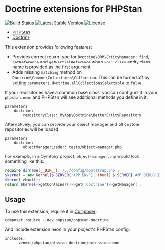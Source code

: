 # Doctrine extensions for PHPStan

[![Build Status](https://travis-ci.org/phpstan/phpstan-doctrine.svg)](https://travis-ci.org/phpstan/phpstan-doctrine)
[![Latest Stable Version](https://poser.pugx.org/phpstan/phpstan-doctrine/v/stable)](https://packagist.org/packages/phpstan/phpstan-doctrine)
[![License](https://poser.pugx.org/phpstan/phpstan-doctrine/license)](https://packagist.org/packages/phpstan/phpstan-doctrine)

* [PHPStan](https://github.com/phpstan/phpstan)
* [Doctrine](http://www.doctrine-project.org/)

This extension provides following features:

* Provides correct return type for `Doctrine\ORM\EntityManager::find`, `getReference` and `getPartialReference` when `Foo::class` entity class name is provided as the first argument
* Adds missing `matching` method on `Doctrine\Common\Collections\Collection`. This can be turned off by setting `parameters.doctrine.allCollectionsSelectable` to `false`.

If your repositories have a common base class, you can configure it in your `phpstan.neon` and PHPStan will see additional methods you define in it:

```neon
parameters:
	doctrine:
		repositoryClass: MyApp\Doctrine\BetterEntityRepository
```

Alternatively, you can provide your object manager and all custom repositories will be loaded

```neon
parameters:
	doctrine:
		objectManagerLoader: tests/object-manager.php
```

For example, in a Symfony project, `object-manager.php` would look something like this:

```php
require dirname(__DIR__).'/../config/bootstrap.php';
$kernel = new Kernel($_SERVER['APP_ENV'], (bool) $_SERVER['APP_DEBUG']);
$kernel->boot();
return $kernel->getContainer()->get('doctrine')->getManager();
```

## Usage

To use this extension, require it in [Composer](https://getcomposer.org/):

```
composer require --dev phpstan/phpstan-doctrine
```

And include extension.neon in your project's PHPStan config:

```
includes:
	- vendor/phpstan/phpstan-doctrine/extension.neon
```
